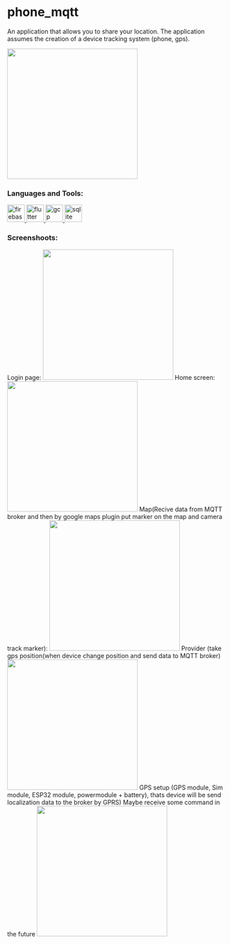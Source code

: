 # phone_mqtt
An application that allows you to share your location.
The application assumes the creation of a device tracking system (phone, gps).


<img src="https://github.com/KrzysztofSwierkowski/phone_mqtt/blob/master/Images/icon.png" width="300">


<h3 align="left">Languages and Tools:</h3>
<p align="left">
  <a href="https://firebase.google.com/" target="_blank" rel="noreferrer"> <img src="https://www.vectorlogo.zone/logos/firebase/firebase-icon.svg" alt="firebase" width="40" height="40"/> </a> 
  <a href="https://flutter.dev" target="_blank" rel="noreferrer"> <img src="https://www.vectorlogo.zone/logos/flutterio/flutterio-icon.svg" alt="flutter" width="40" height="40"/> </a> 
  <a href="https://cloud.google.com" target="_blank" rel="noreferrer"> <img src="https://www.vectorlogo.zone/logos/google_cloud/google_cloud-icon.svg" alt="gcp" width="40" height="40"/> </a> 
  <a href="https://www.sqlite.org/" target="_blank" rel="noreferrer"> <img src="https://www.vectorlogo.zone/logos/sqlite/sqlite-icon.svg" alt="sqlite" width="40" height="40"/> </a> </p>
  
  
<h3 align="left">Screenshoots:</h3>
Login page:
<img src="https://github.com/KrzysztofSwierkowski/phone_mqtt/blob/master/Images/localization_login.jpg" width="300">
Home screen:
<img src="https://github.com/KrzysztofSwierkowski/phone_mqtt/blob/master/Images/localization_main_screen.jpg" width="300">
Map(Recive data from MQTT broker and then by google maps plugin put marker on the map and camera track marker): 
<img src="https://github.com/KrzysztofSwierkowski/phone_mqtt/blob/master/Images/localization_map.jpg" width="300">
Provider (take gps position(when device change position and send data to MQTT broker)
<img src="https://github.com/KrzysztofSwierkowski/phone_mqtt/blob/master/Images/localization_provider.jpg" width="300">
GPS setup (GPS module, Sim module, ESP32 module, powermodule + battery), thats device will be send localization data to the broker by GPRS) Maybe receive some command in the future
<img src="https://github.com/KrzysztofSwierkowski/phone_mqtt/blob/master/Images/2022_11_25_0575.JPG" width="300">




